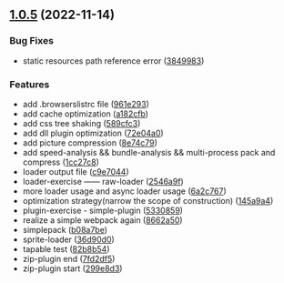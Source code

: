 <a name="1.0.5"></a>
## [1.0.5](https://github.com/self-denial-cy/webpack-exercise/compare/v1.0.4...v1.0.5) (2022-11-14)


### Bug Fixes

* static resources path reference error ([3849983](https://github.com/self-denial-cy/webpack-exercise/commit/3849983))


### Features

* add .browserslistrc file ([961e293](https://github.com/self-denial-cy/webpack-exercise/commit/961e293))
* add cache optimization ([a182cfb](https://github.com/self-denial-cy/webpack-exercise/commit/a182cfb))
* add css tree shaking ([589cfc3](https://github.com/self-denial-cy/webpack-exercise/commit/589cfc3))
* add dll plugin optimization ([72e04a0](https://github.com/self-denial-cy/webpack-exercise/commit/72e04a0))
* add picture compression ([8e74c79](https://github.com/self-denial-cy/webpack-exercise/commit/8e74c79))
* add speed-analysis && bundle-analysis && multi-process pack and compress ([1cc27c8](https://github.com/self-denial-cy/webpack-exercise/commit/1cc27c8))
* loader output file ([c9e7044](https://github.com/self-denial-cy/webpack-exercise/commit/c9e7044))
* loader-exercise —— raw-loader ([2546a9f](https://github.com/self-denial-cy/webpack-exercise/commit/2546a9f))
* more loader usage and async loader usage ([6a2c767](https://github.com/self-denial-cy/webpack-exercise/commit/6a2c767))
* optimization strategy(narrow the scope of construction) ([145a9a4](https://github.com/self-denial-cy/webpack-exercise/commit/145a9a4))
* plugin-exercise - simple-plugin ([5330859](https://github.com/self-denial-cy/webpack-exercise/commit/5330859))
* realize a simple webpack again ([8662a50](https://github.com/self-denial-cy/webpack-exercise/commit/8662a50))
* simplepack ([b08a7be](https://github.com/self-denial-cy/webpack-exercise/commit/b08a7be))
* sprite-loader ([36d90d0](https://github.com/self-denial-cy/webpack-exercise/commit/36d90d0))
* tapable test ([82b8b54](https://github.com/self-denial-cy/webpack-exercise/commit/82b8b54))
* zip-plugin end ([7fd2df5](https://github.com/self-denial-cy/webpack-exercise/commit/7fd2df5))
* zip-plugin start ([299e8d3](https://github.com/self-denial-cy/webpack-exercise/commit/299e8d3))

